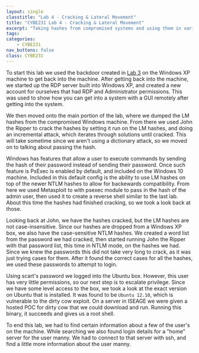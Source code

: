 ```yaml
---
layout: single
classtitle: "Lab 4 - Cracking & Lateral Movement"
title: "CYBE231 Lab 4 - Cracking & Lateral Movement"
excerpt: "Taking hashes from compromised systems and using them in various ways to gain access to other systems"
tags:
categories:
    - CYBE231
nav_buttons: false
class: CYBE231
---
```

To start this lab we used the backdoor created in [Lab 3](Lab03.md) on the Windows XP machine to get back into the machine. After getting back into the machine, we started up the RDP server built into Windows XP, and created a new account for ourselves that had RDP and Administrator permissions. This was used to show how you can get into a system with a GUI remotely after getting into the system.

We then moved onto the main portion of the lab, where we dumped the LM hashes from the compromised Windows machine. From there we used John the Ripper to crack the hashes by setting it run on the LM hashes, and doing an incremental attack, which iterates through solutions until cracked. This will take sometime since we aren't using a dictionary attack, so we moved on to talking about passing the hash.

Windows has features that allow a user to execute commands by sending the hash of their password instead of sending their password. Once such feature is PsExec is enabled by default, and included on the Windows 10 machine. Included in this default config is the ability to use LM hashes on top of the newer NTLM hashes to allow for backewards compatibility. From here we used Metasploit to with psexec module to pass in the hash of the admin user, then used it to create a reverse shell similar to the last lab. About this time the hashes had finished cracking, so we took a look back at those.

Looking back at John, we have the hashes cracked, but the LM hashes are not case-insensitive. Since our hashes are dropped from a Windows XP box, we also have the case-sensitive NTLM hashes. We created a word list from the password we had cracked, then started running John the Ripper with that password list, this time in NTLM mode, on the hashes we had. Since we knew the passwords this did not take very long to crack, as it was just trying cases for them. After it found the correct cases for all the hashes, we used these passwords to attempt to login.

Using scart's password we logged into the Ubuntu box. However, this user has very little permissions, so our next step is to escalate privilege. Since we have some level access to the box, we took a look at the exact version on Ubuntu that is installed. It was found to be ```Ubuntu 12.10```, which is vulnerable to the dirty cow exploit. On a server in ISEAGE we were given a hosted POC for dirty cow that we could download and run. Running this binary, it succeeds and gives us a root shell.

To end this lab, we had to find certain information about a few of the user's on the machine. While searching we also found login details for a "home" server for the user manny. We had to connect to that server with ssh, and find a little more information about the user manny.

